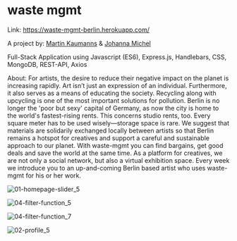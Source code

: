 # waste mgmt

Link: https://waste-mgmt-berlin.herokuapp.com/

A project by: [Martin Kaumanns](https://github.com/MartinKaumanns) & [Johanna Michel](https://github.com/JohannaPeanut)

Full-Stack Application using Javascript (ES6), Express.js, Handlebars, CSS, MongoDB, REST-API, Axios

About: For artists, the desire to reduce their negative impact on the planet is increasing rapidly. Art isn’t just an expression of an individual. Furthermore, it also serves as a means of educating the society. Recycling along with upcycling is one of the most important solutions for pollution. Berlin is no longer the 'poor but sexy' capital of Germany, as now the city is home to the world's fastest-rising rents. This concerns studio rents, too. Every square meter has to be used wisely—storage space is rare. We suggest that materials are solidarily exchanged locally between artists so that Berlin remains a hotspot for creatives and support a careful and sustainable approach to our planet.
With waste-mgmt you can find bargains, get good deals and save the world at the same time.
As a platform for creatives, we are not only a social network, but also a virtual exhibition space. Every week we introduce you to an up-and-coming Berlin based artist who uses waste-mgmt for his or her work.

![01-homepage-slider_5](https://user-images.githubusercontent.com/73182325/184369640-3edb2ccc-8b71-491e-bf1e-b0154b41b82f.gif)

![04-filter-function_5](https://user-images.githubusercontent.com/73182325/184593207-7d782ba3-541f-425f-b561-f3ea25d1f63f.gif)

![04-filter-function_7](https://user-images.githubusercontent.com/73182325/184593213-7a699534-8400-4414-870d-9f189968a435.gif)

![02-profile_5](https://user-images.githubusercontent.com/73182325/184593466-6aa4867a-bdbc-4e25-92be-e693d93bbe9e.gif)
